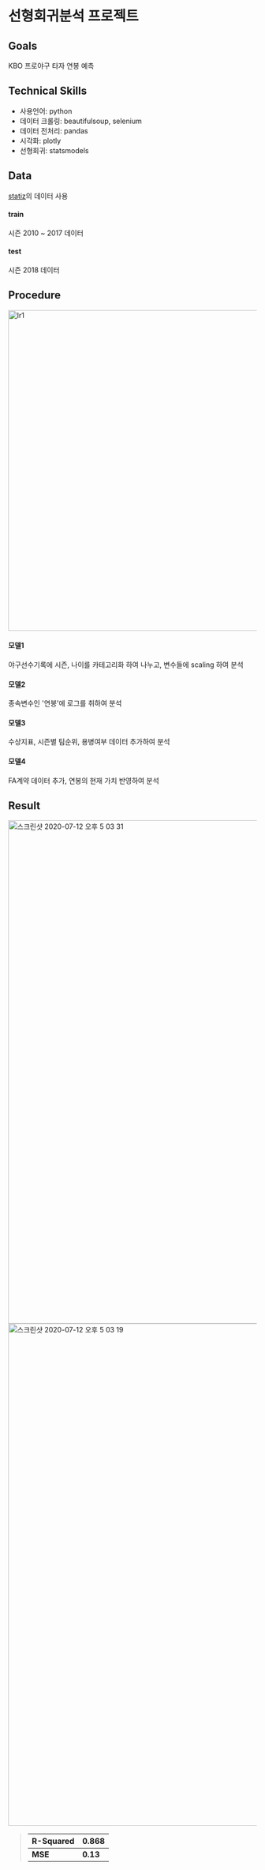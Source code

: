 # 선형회귀분석 프로젝트

## Goals
KBO 프로야구 타자 연봉 예측

## Technical Skills
- 사용언어: python
- 데이터 크롤링: beautifulsoup, selenium
- 데이터 전처리: pandas
- 시각화: plotly
- 선형회귀: statsmodels

## Data
[statiz](http://www.statiz.co.kr/main.php)의 데이터 사용

#### train
시즌 2010 ~ 2017 데이터

#### test
시즌 2018 데이터

## Procedure
<img width="650" alt="lr1" src="https://user-images.githubusercontent.com/57264003/87558203-cbfe1380-c6f3-11ea-90b1-3605180511f3.png">

#### 모델1
야구선수기록에 시즌, 나이를 카테고리화 하여 나누고, 변수들에 scaling 하여 분석

#### 모델2
종속변수인 '연봉'에 로그를 취하여 분석

#### 모델3
수상지표, 시즌별 팀순위, 용병여부 데이터 추가하여 분석

#### 모델4
FA계약 데이터 추가, 연봉의 현재 가치 반영하여 분석

## Result

<img width="1020" alt="스크린샷 2020-07-12 오후 5 03 31" src="https://user-images.githubusercontent.com/57264003/87558452-167f9000-c6f4-11ea-872a-723cca03fd61.png">
<img width="1018" alt="스크린샷 2020-07-12 오후 5 03 19" src="https://user-images.githubusercontent.com/57264003/87558458-18e1ea00-c6f4-11ea-97ce-fda641ee68a6.png">


> | **R-Squared** | **0.868** |
> |---|---|
> | **MSE** | **0.13** |